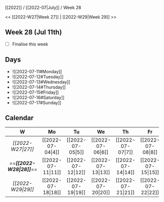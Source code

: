 [[2022]] / [[2022-07|July]] / Week 28

<< [[2022-W27|Week 27]] | [[2022-W29|Week 29]] >>︎

## Week 28 (Jul 11th)
- [ ] Finalise this week


## Days
- ![[2022-07-11#Monday]]
- ![[2022-07-12#Tuesday]]
- ![[2022-07-13#Wednesday]]
- ![[2022-07-14#Thursday]]
- ![[2022-07-15#Friday]]
- ![[2022-07-16#Saturday]]
- ![[2022-07-17#Sunday]]

## Calendar
| W  | Mo | Tu | We | Th | Fr | Sa | Su |
|:--:|:--:|:--:|:--:|:--:|:--:|:--:|:--:|
| *[[2022-W27\|27]]* | [[2022-07-04\|4]]  | [[2022-07-05\|5]]  | [[2022-07-06\|6]]  | [[2022-07-07\|7]]  | [[2022-07-08\|8]]  | [[2022-07-09\|9]]  | [[2022-07-10\|10]] |
| ==***[[2022-W28\|28]]***== | [[2022-07-11\|11]] | [[2022-07-12\|12]] | [[2022-07-13\|13]] | [[2022-07-14\|14]] | [[2022-07-15\|15]] | [[2022-07-16\|16]] | [[2022-07-17\|17]] |
| *[[2022-W29\|29]]* | [[2022-07-18\|18]] | [[2022-07-19\|19]] | [[2022-07-20\|20]] | [[2022-07-21\|21]] | [[2022-07-22\|22]] | [[2022-07-23\|23]] | [[2022-07-24\|24]] |
